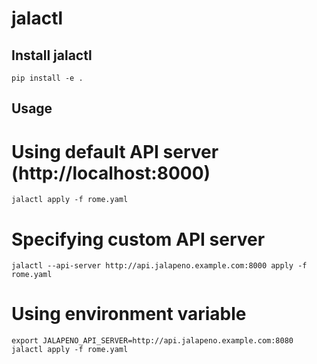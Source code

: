 # jalactl

## Install jalactl

```
pip install -e .
```

## Usage

# Using default API server (http://localhost:8000)
```
jalactl apply -f rome.yaml
```

# Specifying custom API server

```
jalactl --api-server http://api.jalapeno.example.com:8000 apply -f rome.yaml
```

# Using environment variable

```
export JALAPENO_API_SERVER=http://api.jalapeno.example.com:8080
jalactl apply -f rome.yaml
```